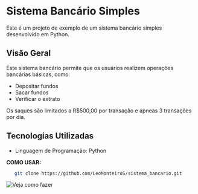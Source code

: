 # Sistema Bancário Simples

Este é um projeto de exemplo de um sistema bancário simples desenvolvido em Python.

## Visão Geral

Este sistema bancário permite que os usuários realizem operações bancárias básicas, como:

- Depositar fundos
- Sacar fundos
- Verificar o extrato

Os saques são limitados a R$500,00 por transação e apneas 3 transações por dia.

## Tecnologias Utilizadas

- Linguagem de Programação: Python


**COMO USAR:**
```bash
   git clone https://github.com/LeoMonteiroS/sistema_bancario.git
```
![Veja como fazer](teste.gif)